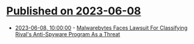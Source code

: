# [Published on 2023-06-08](index.md)

* [2023-06-08, 10:00:00](https://yro.slashdot.org/story/23/06/07/2154208/malwarebytes-faces-lawsuit-for-classifying-rivals-anti-spyware-program-as-a-threat?utm_source=rss1.0mainlinkanon&utm_medium=feed) - [Malwarebytes Faces Lawsuit For Classifying Rival's Anti-Spyware Program As a Threat](https://yro.slashdot.org/story/23/06/07/2154208/malwarebytes-faces-lawsuit-for-classifying-rivals-anti-spyware-program-as-a-threat?utm_source=rss1.0mainlinkanon&utm_medium=feed)
